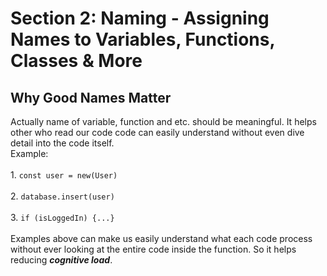 # Section 2: Naming - Assigning Names to Variables, Functions, Classes & More


## Why Good Names Matter
Actually name of variable, function and etc. should be meaningful. It helps other who read our code code can easily understand without even dive detail into the code itself.
<br>
Example:
<br><br>
    1. `const user = new(User)`
<br><br>
    2. `database.insert(user)`
<br><br>
    3. `if (isLoggedIn) {...}`
<br><br>
Examples above can make us easily understand what each code process without ever looking at the entire code inside the function. So it helps reducing _**cognitive load**_.